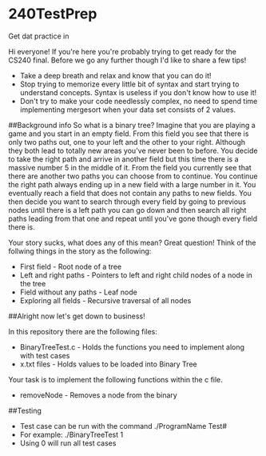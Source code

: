 # 240TestPrep
Get dat practice in

Hi everyone! If you're here you're probably trying to get ready for the CS240 final. Before we go any further though I'd like to share a few tips!
- Take a deep breath and relax and know that you can do it!
- Stop trying to memorize every little bit of syntax and start trying to understand concepts. Syntax is useless if you don't know
  how to use it!
- Don't try to make your code needlessly complex, no need to spend time implementing mergesort when your data set consists of 2 values.

##Background info
So what is a binary tree? Imagine that you are playing a game and you start in an empty field. From this field you see that there is only two paths out, 
one to your left and the other to your right. Although they both lead to totally new areas you've never been to before. You decide to take the right path 
and arrive in another field but this time there is a massive number 5 in the middle of it. From the field you currently see that there are another two paths 
you can choose from to continue. You continue the right path always ending up in a new field with a large number in it. You eventually reach 
a field that does not contain any paths to new fields. You then decide you want to search through every field by going to previous nodes until there is a left path you can go down and then search all right paths leading from that one and repeat until you've gone though every field there is.

Your story sucks, what does any of this mean?
Great question!
Think of the follwing things in the story as the following:
- First field - Root node of a tree
- Left and right paths - Pointers to left and right child nodes of a node in the tree
- Field without any paths - Leaf node
- Exploring all fields - Recursive traversal of all nodes

##Alright now let's get down to business!

In this repository there are the following files:
- BinaryTreeTest.c - Holds the functions you need to implement along with test cases
- x.txt files - Holds values to be loaded into Binary Tree

Your task is to implement the following functions within the c file.
- removeNode - Removes a node from the binary

##Testing
- Test case can be run with the command ./ProgramName Test#
- For example: ./BinaryTreeTest 1
- Using 0 will run all test cases
